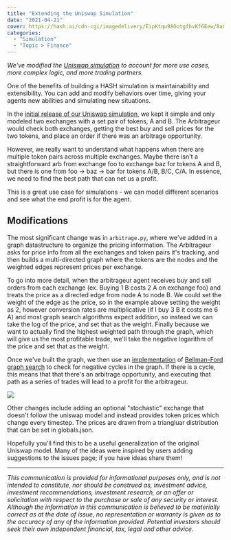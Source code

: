 ```yaml
---
title: "Extending the Uniswap Simulation"
date: "2021-04-21"
cover: https://hash.ai/cdn-cgi/imagedelivery/EipKtqu98OotgfhvKf6Eew/8a80ac7b-3beb-49d2-2dfe-36555b0d2100/public
categories: 
  - "Simulation"
  - "Topic > Finance"
---
```


_We've modified the [Uniswap simulation](https://hash.ai/blog/uniswap) to account for more use cases, more complex logic, and more trading partners._

One of the benefits of building a HASH simulation is maintainability and extensibility. You can add and modify behaviors over time, giving your agents new abilities and simulating new situations.

In the [initial release of our Uniswap simulation](https://hash.ai/@b/uniswap), we kept it simple and only modeled two exchanges with a set pair of tokens, A and B. The Arbitrageur would check both exchanges, getting the best buy and sell prices for the two tokens, and place an order if there was an arbitrage opportunity.

However, we really want to understand what happens when there are multiple token pairs across multiple exchanges. Maybe there isn't a straightforward arb from exchange foo to exchange baz for tokens A and B, but there is one from foo -> baz -> bar for tokens A/B, B/C, C/A. In essence, we need to find the best path that can net us a profit.

This is a great use case for simulations - we can model different scenarios and see what the end profit is for the agent.

## Modifications

The most significant change was in `arbitrage.py`, where we've added in a graph datastructure to organize the pricing information. The Arbitrageur asks for price info from all the exchanges and token pairs it's tracking, and then builds a multi-directed graph where the tokens are the nodes and the weighted edges represent prices per exchange.

To go into more detail, when the arbitrageur agent receives buy and sell orders from each exchange (ex. Buying 1 B costs 2 A on exchange foo) and treats the price as a directed edge from node A to node B. We could set the weight of the edge as the price, so in the example above setting the weight as 2, however conversion rates are multiplicative (if I buy 3 B it costs me 6 A) and most graph search algorithms expect addition, so instead we can take the log of the price, and set that as the weight. Finally because we want to actually find the highest weighted path through the graph, which will give us the most profitable trade, we'll take the negative logarithm of the price and set that as the weight.

Once we've built the graph, we then use an [implementation](https://github.com/nelsonuhan/bellmanford) of [Bellman-Ford graph search](https://en.wikipedia.org/wiki/Bellman%E2%80%93Ford_algorithm) to check for negative cycles in the graph. If there is a cycle, this means that that there's an arbitrage opportunity, and executing that path as a series of trades will lead to a profit for the arbitrageur.

![](https://hash.ai/cdn-cgi/imagedelivery/EipKtqu98OotgfhvKf6Eew/d22fcab2-102d-435c-52d8-f95c073ab500/public)

Other changes include adding an optional "stochastic" exchange that doesn't follow the uniswap model and instead provides token prices which change every timestep. The prices are drawn from a triangluar distribution that can be set in globals.json.

Hopefully you'll find this to be a useful generalization of the original Uniswap model. Many of the ideas were inspired by users adding suggestions to the issues page; if you have ideas share them!

* * *

_This communication is provided for informational purposes only, and is not intended to constitute, nor should be construed as, investment advice, investment recommendations, investment research, or an offer or solicitation with respect to the purchase or sale of any security or interest. Although the information in this communication is believed to be materially correct as at the date of issue, no representation or warranty is given as to the accuracy of any of the information provided. Potential investors should seek their own independent financial, tax, legal and other advice._
